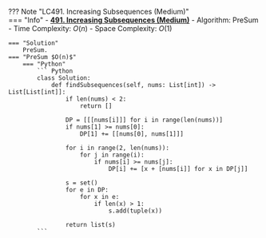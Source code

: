 ??? Note "LC491. Increasing Subsequences (Medium)"    
    === "Info"
        - **<a href="https://leetcode-cn.com/problems/increasing-subsequences/" target="_blank">491. Increasing Subsequences (Medium)</a>**
        - Algorithm: PreSum
        - Time Complexity: $O(n)$
        - Space Complexity: $O(1)$

    === "Solution"
        PreSum.
    === "PreSum $O(n)$"
        === "Python"
            ``` Python
            class Solution:
                def findSubsequences(self, nums: List[int]) -> List[List[int]]:
                    if len(nums) < 2:
                        return []

                    DP = [[[nums[i]]] for i in range(len(nums))]
                    if nums[1] >= nums[0]:
                        DP[1] += [[nums[0], nums[1]]]
                    
                    for i in range(2, len(nums)):            
                        for j in range(i):
                            if nums[i] >= nums[j]:
                                DP[i] += [x + [nums[i]] for x in DP[j]]
                        
                    s = set()
                    for e in DP:         
                        for x in e:
                            if len(x) > 1:   
                                s.add(tuple(x))

                    return list(s)                    
            ```